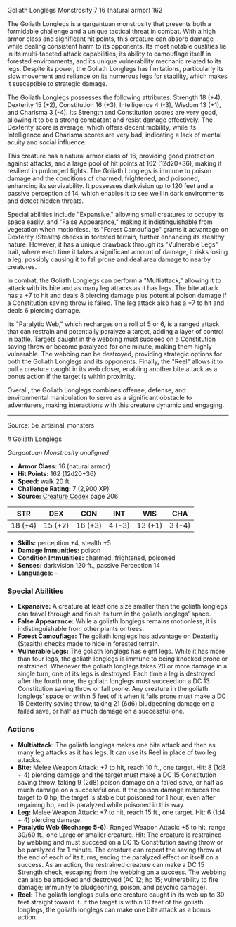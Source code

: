 <MonsterName/>Goliath Longlegs</MonsterName>
<CreatureType/>Monstrosity</CreatureType>
<CR/>7</CR>
<AC/>16 (natural armor)</AC>
<HP/>162</HP>
<summary>The Goliath Longlegs is a gargantuan monstrosity that presents both a formidable challenge and a unique tactical threat in combat. With a high armor class and significant hit points, this creature can absorb damage while dealing consistent harm to its opponents. Its most notable qualities lie in its multi-faceted attack capabilities, its ability to camouflage itself in forested environments, and its unique vulnerability mechanic related to its legs. Despite its power, the Goliath Longlegs has limitations, particularly its slow movement and reliance on its numerous legs for stability, which makes it susceptible to strategic damage.</summary>

<detail>

The Goliath Longlegs possesses the following attributes: Strength 18 (+4), Dexterity 15 (+2), Constitution 16 (+3), Intelligence 4 (-3), Wisdom 13 (+1), and Charisma 3 (-4). Its Strength and Constitution scores are very good, allowing it to be a strong combatant and resist damage effectively. The Dexterity score is average, which offers decent mobility, while its Intelligence and Charisma scores are very bad, indicating a lack of mental acuity and social influence.

This creature has a natural armor class of 16, providing good protection against attacks, and a large pool of hit points at 162 (12d20+36), making it resilient in prolonged fights. The Goliath Longlegs is immune to poison damage and the conditions of charmed, frightened, and poisoned, enhancing its survivability. It possesses darkvision up to 120 feet and a passive perception of 14, which enables it to see well in dark environments and detect hidden threats.

Special abilities include "Expansive," allowing small creatures to occupy its space easily, and "False Appearance," making it indistinguishable from vegetation when motionless. Its "Forest Camouflage" grants it advantage on Dexterity (Stealth) checks in forested terrain, further enhancing its stealthy nature. However, it has a unique drawback through its "Vulnerable Legs" trait, where each time it takes a significant amount of damage, it risks losing a leg, possibly causing it to fall prone and deal area damage to nearby creatures.

In combat, the Goliath Longlegs can perform a "Multiattack," allowing it to attack with its bite and as many leg attacks as it has legs. The bite attack has a +7 to hit and deals 8 piercing damage plus potential poison damage if a Constitution saving throw is failed. The leg attack also has a +7 to hit and deals 6 piercing damage. 

Its "Paralytic Web," which recharges on a roll of 5 or 6, is a ranged attack that can restrain and potentially paralyze a target, adding a layer of control in battle. Targets caught in the webbing must succeed on a Constitution saving throw or become paralyzed for one minute, making them highly vulnerable. The webbing can be destroyed, providing strategic options for both the Goliath Longlegs and its opponents. Finally, the "Reel" allows it to pull a creature caught in its web closer, enabling another bite attack as a bonus action if the target is within proximity. 

Overall, the Goliath Longlegs combines offense, defense, and environmental manipulation to serve as a significant obstacle to adventurers, making interactions with this creature dynamic and engaging.</detail>



---

Source: 5e_artisinal_monsters

<statblock>
# Goliath Longlegs

*Gargantuan* *Monstrosity* *unaligned*

- **Armor Class:** 16 (natural armor)
- **Hit Points:** 162 (12d20+36)
- **Speed:** walk 20 ft.
- **Challenge Rating:** 7 (2,900 XP)
- **Source:** [Creature Codex](https://koboldpress.com/kpstore/product/creature-codex-for-5th-edition-dnd) page 206

| STR | DEX | CON | INT | WIS | CHA |
| --- | --- | --- | --- | --- | --- |
| 18 (+4) | 15 (+2) | 16 (+3) | 4 (-3) | 13 (+1) | 3 (-4) |

- **Skills:** perception +4, stealth +5
- **Damage Immunities:** poison
- **Condition Immunities:** charmed, frightened, poisoned
- **Senses:** darkvision 120 ft., passive Perception 14
- **Languages:** -

### Special Abilities

- **Expansive:** A creature at least one size smaller than the goliath longlegs can travel through and finish its turn in the goliath longlegs' space.
- **False Appearance:** While a goliath longlegs remains motionless, it is indistinguishable from other plants or trees.
- **Forest Camouflage:** The goliath longlegs has advantage on Dexterity (Stealth) checks made to hide in forested terrain.
- **Vulnerable Legs:** The goliath longlegs has eight legs. While it has more than four legs, the goliath longlegs is immune to being knocked prone or restrained. Whenever the goliath longlegs takes 20 or more damage in a single turn, one of its legs is destroyed. Each time a leg is destroyed after the fourth one, the goliath longlegs must succeed on a DC 13 Constitution saving throw or fall prone. Any creature in the goliath longlegs' space or within 5 feet of it when it falls prone must make a DC 15 Dexterity saving throw, taking 21 (6d6) bludgeoning damage on a failed save, or half as much damage on a successful one.

### Actions

- **Multiattack:** The goliath longlegs makes one bite attack and then as many leg attacks as it has legs. It can use its Reel in place of two leg attacks.
- **Bite:** Melee Weapon Attack: +7 to hit, reach 10 ft., one target. Hit: 8 (1d8 + 4) piercing damage and the target must make a DC 15 Constitution saving throw, taking 9 (2d8) poison damage on a failed save, or half as much damage on a successful one. If the poison damage reduces the target to 0 hp, the target is stable but poisoned for 1 hour, even after regaining hp, and is paralyzed while poisoned in this way.
- **Leg:** Melee Weapon Attack: +7 to hit, reach 15 ft., one target. Hit: 6 (1d4 + 4) piercing damage.
- **Paralytic Web (Recharge 5-6):** Ranged Weapon Attack: +5 to hit, range 30/60 ft., one Large or smaller creature. Hit: The creature is restrained by webbing and must succeed on a DC 15 Constitution saving throw or be paralyzed for 1 minute. The creature can repeat the saving throw at the end of each of its turns, ending the paralyzed effect on itself on a success. As an action, the restrained creature can make a DC 15 Strength check, escaping from the webbing on a success. The webbing can also be attacked and destroyed (AC 12; hp 15; vulnerability to fire damage; immunity to bludgeoning, poison, and psychic damage).
- **Reel:** The goliath longlegs pulls one creature caught in its web up to 30 feet straight toward it. If the target is within 10 feet of the goliath longlegs, the goliath longlegs can make one bite attack as a bonus action.


</statblock>


